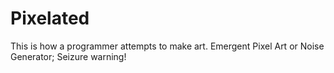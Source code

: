 Pixelated
=========

This is how a programmer attempts to make art. Emergent Pixel Art or Noise Generator; Seizure warning!